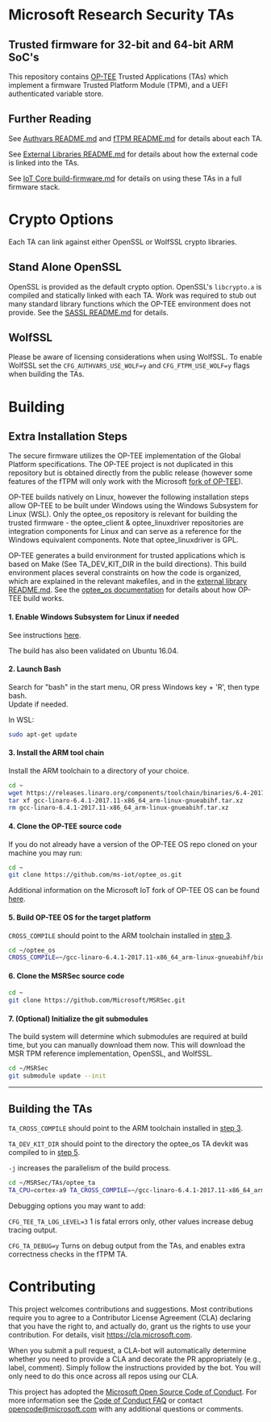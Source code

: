 Microsoft Research Security TAs
===========
## Trusted firmware for 32-bit and 64-bit ARM SoC's

This repository contains [OP-TEE](https://github.com/OP-TEE/optee_os) Trusted Applications (TAs) which implement a firmware Trusted Platform Module (TPM), and a UEFI authenticated variable store.

## Further Reading

See [Authvars README.md](TAs/optee_ta/AuthVars/README.md) and [fTPM README.md](TAs/optee_ta/fTPM/README.md) for details about each TA.

See [External Libraries README.md](external/README.md) for details about how the external code is linked into the TAs.

See [IoT Core build-firmware.md](https://github.com/ms-iot/imx-iotcore/blob/public_preview/Documentation/build-firmware.md) for details on using these TAs in a full firmware stack.

# Crypto Options

Each TA can link against either OpenSSL or WolfSSL crypto libraries. 

## Stand Alone OpenSSL

OpenSSL is provided as the default crypto option. OpenSSL's `libcrypto.a` is compiled and statically linked with each TA. Work was required to stub out many standard library functions which the OP-TEE environment does not provide. See the [SASSL README.md](external/ossl/README.md) for details.

## WolfSSL

Please be aware of licensing considerations when using WolfSSL. To enable WolfSSL set the `CFG_AUTHVARS_USE_WOLF=y` and `CFG_FTPM_USE_WOLF=y` flags when building the TAs.

# Building

## Extra Installation Steps

The secure firmware utilizes the OP-TEE implementation of the Global Platform specifications. The OP-TEE project is
not duplicated in this repository but is obtained directly from the public release (however some features of the fTPM will only work with the Microsoft [fork of OP-TEE](https://github.com/ms-iot/optee_os)).

OP-TEE builds natively on Linux, however the following installation steps allow OP-TEE to be built under Windows using the Windows Subsystem for Linux (WSL). Only the optee_os repository is relevant for building the trusted firmware - the optee_client & optee_linuxdriver repositories are integration components for Linux and can serve as a reference for the Windows equivalent components. Note that optee_linuxdriver is GPL.

OP-TEE generates a build environment for trusted applications which is based on Make (See TA_DEV_KIT_DIR in the build directions).
This build environment places several constraints on how the code is organized, which are explained in the relevant makefiles, and in the [external library README.md](external/README.md). See the [optee_os documentation](https://optee.readthedocs.io/building/index.html) for details about how OP-TEE build works.

#### 1. Enable Windows Subsystem for Linux if needed
See instructions [here](https://docs.microsoft.com/en-us/windows/wsl/install-win10).

The build has also been validated on Ubuntu 16.04.

#### 2. Launch Bash
Search for "bash" in the start menu, OR press Windows key + 'R', then type bash.  
Update if needed.

In WSL:
```sh
sudo apt-get update
```

#### 3. Install the ARM tool chain
Install the ARM toolchain to a directory of your choice.
```sh
cd ~
wget https://releases.linaro.org/components/toolchain/binaries/6.4-2017.11/arm-linux-gnueabihf/gcc-linaro-6.4.1-2017.11-x86_64_arm-linux-gnueabihf.tar.xz
tar xf gcc-linaro-6.4.1-2017.11-x86_64_arm-linux-gnueabihf.tar.xz
rm gcc-linaro-6.4.1-2017.11-x86_64_arm-linux-gnueabihf.tar.xz
```

#### 4. Clone the OP-TEE source code
If you do not already have a version of the OP-TEE OS repo cloned on your machine you may run:
```sh
cd ~
git clone https://github.com/ms-iot/optee_os.git
```
Additional information on the Microsoft IoT fork of OP-TEE OS can be found [here](https://github.com/ms-iot/optee_os).

#### 5. Build OP-TEE OS for the target platform

`CROSS_COMPILE` should point to the ARM toolchain installed in [step 3](#3-install-the-arm-tool-chain).

```sh
cd ~/optee_os
CROSS_COMPILE=~/gcc-linaro-6.4.1-2017.11-x86_64_arm-linux-gnueabihf/bin/arm-linux-gnueabihf- make PLATFORM=imx-mx6qhmbedge CFG_TEE_CORE_LOG_LEVEL=4 CFG_REE_FS=n CFG_RPMB_FS=y CFG_RPMB_TESTKEY=y CFG_RPMB_WRITE_KEY=y -j20
```

#### 6. Clone the MSRSec source code
```sh
cd ~
git clone https://github.com/Microsoft/MSRSec.git
```

#### 7. (Optional) Initialize the git submodules
The build system will determine which submodules are required at build time, but you can manually download them now. This will download the MSR TPM reference implementation, OpenSSL, and WolfSSL.
```sh
cd ~/MSRSec
git submodule update --init
```

---

## Building the TAs

`TA_CROSS_COMPILE` should point to the ARM toolchain installed in [step 3](#3-install-the-arm-tool-chain).

`TA_DEV_KIT_DIR` should point to the directory the optee_os TA devkit was compiled to in [step 5](#5-build-op-tee-os-for-the-target-platform).

`-j` increases the parallelism of the build process.

```sh
cd ~/MSRSec/TAs/optee_ta
TA_CPU=cortex-a9 TA_CROSS_COMPILE=~/gcc-linaro-6.4.1-2017.11-x86_64_arm-linux-gnueabihf/bin/arm-linux-gnueabihf- TA_DEV_KIT_DIR=~/optee_os/out/arm-plat-imx/export-ta_arm32 CFG_TEE_TA_LOG_LEVEL=2 make -j20
```
Debugging options you may want to add:

`CFG_TEE_TA_LOG_LEVEL=3` 1 is fatal errors only, other values increase debug tracing output.

`CFG_TA_DEBUG=y` Turns on debug output from the TAs, and enables extra correctness checks in the fTPM TA.

# Contributing

This project welcomes contributions and suggestions.  Most contributions require you to agree to a
Contributor License Agreement (CLA) declaring that you have the right to, and actually do, grant us
the rights to use your contribution. For details, visit https://cla.microsoft.com.

When you submit a pull request, a CLA-bot will automatically determine whether you need to provide
a CLA and decorate the PR appropriately (e.g., label, comment). Simply follow the instructions
provided by the bot. You will only need to do this once across all repos using our CLA.

This project has adopted the [Microsoft Open Source Code of Conduct](https://opensource.microsoft.com/codeofconduct/).
For more information see the [Code of Conduct FAQ](https://opensource.microsoft.com/codeofconduct/faq/) or
contact [opencode@microsoft.com](mailto:opencode@microsoft.com) with any additional questions or comments.
